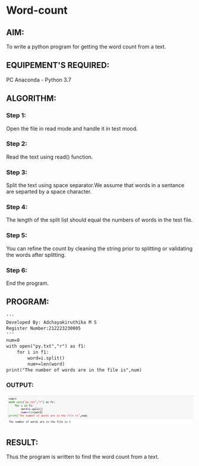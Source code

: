 # Word-count
## AIM:
To write a python program for getting the word count from a text.
## EQUIPEMENT'S REQUIRED: 
PC
Anaconda - Python 3.7
## ALGORITHM: 
### Step 1:
Open the file in read mode and handle it in test mood.

### Step 2: 
 Read the text using read() function.

### Step 3: 
Split the text using space separator.We assume that words in a sentance are separted by a space character.


### Step 4:  
The length of the split list should equal the numbers of words in the test file.


### Step 5: 
You can refine the count by cleaning the string prior to splitting or validating the words after splitting.


### Step 6: 
End the program.
## PROGRAM:
```
'''
Developed By: Adchayakiruthika M S
Register Number:212223230005
'''
num=0
with open("py.txt","r") as f1:
    for i in f1:
        word=i.split()
        num+=len(word)
print("The number of words are in the file is",num)
```

### OUTPUT:

![Alt text](<word count.png>)

## RESULT:
Thus the program is written to find the word count from a text.
